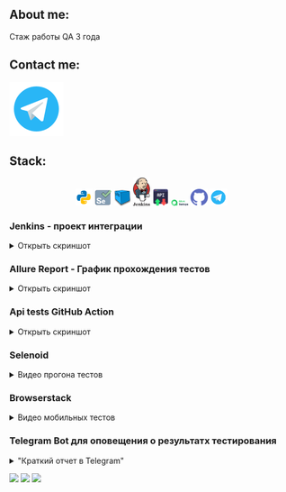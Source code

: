   ## About me:
Стаж работы QA 3 года<br> 
  
  ## Contact me: 
  <div id="contact_me">

  <a href="https://t.me/nestandarta">
    <img src="images/logo/telegram.svg" alt="Telegram"/>
  </a>

</div>
  
  
  
 ## Stack:
 <p align="center">
<img width="6%" title="Python" src="images/logo/python.svg">
<img width="6%" title="Selenium" src="images/logo/selenium.png">
<img width="6%" title="Selenoid" src="images/logo/selenoid.png">
<img width="6%" title="Jenkins" src="images/logo/jenkins.svg">
<img width="6%" title="Rest-api" src="images/logo/rest-api.png">
<img width="6%" title="Allure Report" src="images/logo/testopslogo.svg">
<img width="6%" title="GitHub" src="images/logo/github.svg">
<img width="6%" title="Telegram" src="images/logo/telegram.svg">
</p>

<h3> Jenkins - проект интеграции </h3>
    <details><summary>Открыть скриншот</summary>
        <img width="80%" src="images/JenkinsPage.png">
    </details>

<h3> Allure Report - График прохождения тестов</h3>
    <details><summary>Открыть скриншот</summary>
        <img width="80%" src="images/allureReport.png">
    </details>

<h3> Api tests GitHub Action </h3>
    <details><summary>Открыть скриншот</summary>
        <img width="80%" src="images/gitHubAction.png">
    </details>

<h3> Selenoid </h3>
    <details><summary>Видео прогона тестов</summary>
        <img src='videos/fastCall.gif' width="80%" title="Быстрый вызов в конференцию ВКС">
        <img src='videos/StartConference.gif' width="80%" title="Старт конференции ВКС">
    </details>

<h3> Browserstack </h3>
    <details><summary>Видео мобильных тестов</summary>
        <img src='videos/newContactMobile.gif' width="80%" title="Добавить контакт в адресную книгу">
        <img src='videos/registrationMobile.gif' width="80%" title="Регистрация на сервере">
    </details>

<h3> Telegram Bot для оповещения о результатх тестирования </h3>
    <details><summary>"Краткий отчет в Telegram"</summary>
        <img src='images/tg_bot.png' width="50%" title="Краткий отчет в Telegram">
    </details>

![](http://github-profile-summary-cards.vercel.app/api/cards/stats?username=andreychashkin)
![](http://github-profile-summary-cards.vercel.app/api/cards/repos-per-language?username=andreychashkin) 
![](https://github-profile-summary-cards.vercel.app/api/cards/profile-details?username=andreychashkin)

